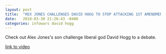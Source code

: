 ```yaml
---
layout: post
title:  "REX JONES CHALLENGES DAVID HOGG TO STOP ATTACKING 1ST AMENDMENT"
date:   2018-03-30 21:26:43 -0400
categories: infowars david hogg
---
```



Check out Alex Jones's son challenge liberal god David Hogg to a debate.


[link to video](https://www.youtube.com/watch?v=2BWiaIQbc6Y)